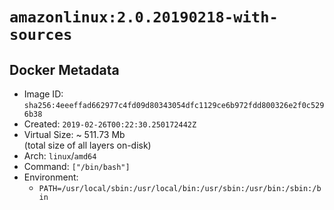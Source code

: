 # `amazonlinux:2.0.20190218-with-sources`

## Docker Metadata

- Image ID: `sha256:4eeeffad662977c4fd09d80343054dfc1129ce6b972fdd800326e2f0c5296b38`
- Created: `2019-02-26T00:22:30.250172442Z`
- Virtual Size: ~ 511.73 Mb  
  (total size of all layers on-disk)
- Arch: `linux`/`amd64`
- Command: `["/bin/bash"]`
- Environment:
  - `PATH=/usr/local/sbin:/usr/local/bin:/usr/sbin:/usr/bin:/sbin:/bin`
